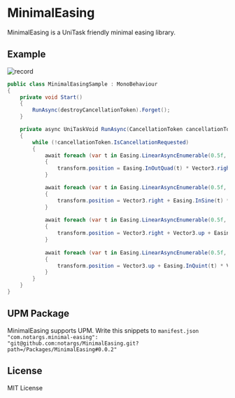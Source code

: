 # MinimalEasing
MinimalEasing is a UniTask friendly minimal easing library.

## Example

![record](https://github.com/notargs/MinimalEasing/assets/3889597/3552c9a9-a314-4c7f-8427-f61a3438fa61)

```cs
public class MinimalEasingSample : MonoBehaviour
{
    private void Start()
    {
        RunAsync(destroyCancellationToken).Forget();
    }

    private async UniTaskVoid RunAsync(CancellationToken cancellationToken)
    {
        while (!cancellationToken.IsCancellationRequested)
        {
            await foreach (var t in Easing.LinearAsyncEnumerable(0.5f, cancellationToken: cancellationToken))
            {
                transform.position = Easing.InOutQuad(t) * Vector3.right;
            }

            await foreach (var t in Easing.LinearAsyncEnumerable(0.5f, cancellationToken: cancellationToken))
            {
                transform.position = Vector3.right + Easing.InSine(t) * Vector3.up;
            }
        
            await foreach (var t in Easing.LinearAsyncEnumerable(0.5f, cancellationToken: cancellationToken))
            {
                transform.position = Vector3.right + Vector3.up + Easing.OutExpo(t) * Vector3.left;
            }
            
            await foreach (var t in Easing.LinearAsyncEnumerable(0.5f, cancellationToken: cancellationToken))
            {
                transform.position = Vector3.up + Easing.InQuint(t) * Vector3.down;
            }
        }
    }
}
```

## UPM Package
MinimalEasing supports UPM.
Write this snippets to `manifest.json`
`"com.notargs.minimal-easing": "git@github.com:notargs/MinimalEasing.git?path=/Packages/MinimalEasing#0.0.2"`

## License
MIT License

